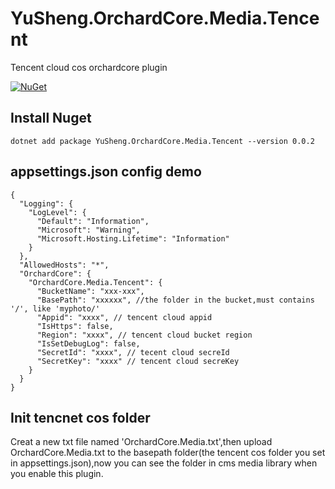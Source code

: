 # YuSheng.OrchardCore.Media.Tencent

Tencent cloud cos orchardcore plugin

[![NuGet](https://img.shields.io/nuget/v/YuSheng.OrchardCore.Media.Tencent.svg)](https://www.nuget.org/packages/YuSheng.OrchardCore.Media.Tencent)

## Install Nuget
```
dotnet add package YuSheng.OrchardCore.Media.Tencent --version 0.0.2
```
## appsettings.json config demo

```
{
  "Logging": {
    "LogLevel": {
      "Default": "Information",
      "Microsoft": "Warning",
      "Microsoft.Hosting.Lifetime": "Information"
    }
  },
  "AllowedHosts": "*",
  "OrchardCore": {
    "OrchardCore.Media.Tencent": {
      "BucketName": "xxx-xxx",
      "BasePath": "xxxxxx", //the folder in the bucket,must contains '/', like 'myphoto/'
      "Appid": "xxxx", // tencent cloud appid
      "IsHttps": false,
      "Region": "xxxx", // tencent cloud bucket region
      "IsSetDebugLog": false,
      "SecretId": "xxxx", // tecent cloud secreId
      "SecretKey": "xxxx" // tencent cloud secreKey
    }
  }
}
```

## Init tencnet cos folder
Creat a new txt file named 'OrchardCore.Media.txt',then upload OrchardCore.Media.txt to the basepath folder(the tencent cos folder you set in appsettings.json),now you can see the folder in cms media library when you enable this plugin.

